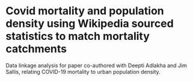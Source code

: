 # Covid mortality and population density using Wikipedia sourced statistics to match mortality catchments
Data linkage analysis for paper co-authored with Deepti Adlakha and Jim Sallis, relating COVID-19 mortality to urban population density.
